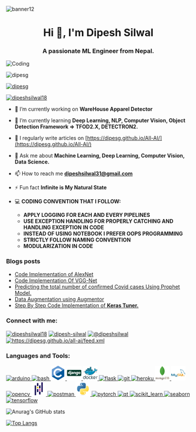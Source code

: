![banner12](https://user-images.githubusercontent.com/75604769/154038909-48eccbad-f3a1-495d-a179-72b37fc1023c.gif)



<h1 align="center">Hi 👋, I'm Dipesh Silwal</h1>
<h3 align="center">A passionate ML Engineer from Nepal.</h3>


<img align="centre" alt="Coding" width="400" src="https://www.lambdatest.com/resources/images/ezgif.com-gif-maker-16.gif">


<p align="left"> <img src="https://komarev.com/ghpvc/?username=dipesg&label=Profile%20views&color=0e75b6&style=flat" alt="dipesg" /> </p>

<p align="left"> <a href="https://github.com/ryo-ma/github-profile-trophy"><img src="https://github-profile-trophy.vercel.app/?username=dipesg" alt="dipesg" /></a> </p>

<p align="left"> <a href="https://twitter.com/dipeshsilwal18" target="blank"><img src="https://img.shields.io/twitter/follow/dipeshsilwal18?logo=twitter&style=for-the-badge" alt="dipeshsilwal18" /></a> </p>

- 🔭 I’m currently working on **WareHouse Apparel Detector**

- 🌱 I’m currently learning **Deep Learning, NLP, Computer Vision, Object Detection Framework => TFOD2.X, DETECTRON2.**

- 📝 I regularly write articles on [https://dipesg.github.io/All-AI/](https://dipesg.github.io/All-AI/)

- 💬 Ask me about **Machine Learning, Deep Learning, Computer Vision, Data Science.**

- 📫 How to reach me **dipeshsilwal31@gmail.com**

- ⚡ Fun fact **Infinite is My Natural State**
- :computer: **CODING CONVENTION THAT I FOLLOW:**
  - **APPLY LOGGING FOR EACH AND EVERY PIPELINES**
  - **USE EXCEPTION HANDLING FOR PROPERLY CATCHING AND HANDLING EXCEPTION IN CODE**
  - **INSTEAD OF USING NOTEBOOK I PREFER OOPS PROGRAMMING**
  - **STRICTLY FOLLOW NAMING CONVENTION**
  - **MODULARIZATION IN CODE**

### Blogs posts
<!-- BLOG-POST-LIST:START -->
- [Code Implementation of AlexNet](https://dipesg.github.io/All-AI/2022/04/10/alexnetcode.html)
- [Code Implementation Of VGG-Net](https://dipesg.github.io/All-AI/2022/04/10/VGG.html)
- [Predicting the total number of confirmed Covid cases Using Prophet Model.](https://dipesg.github.io/All-AI/2022/04/10/Timeseriescovid19.html)
- [Data Augmentation using Augmentor](https://dipesg.github.io/All-AI/2022/04/10/Augmentor.html)
- [Step By Step Code Implementation of **Keras Tuner.**](https://dipesg.github.io/All-AI/2022/04/10/KerasTuner.html)
<!-- BLOG-POST-LIST:END -->

<h3 align="left">Connect with me:</h3>
<p align="left">
<a href="https://twitter.com/dipeshsilwal18" target="blank"><img align="center" src="https://raw.githubusercontent.com/rahuldkjain/github-profile-readme-generator/master/src/images/icons/Social/twitter.svg" alt="dipeshsilwal18" height="30" width="40" /></a>
<a href="https://linkedin.com/in/dipesh-silwal" target="blank"><img align="center" src="https://raw.githubusercontent.com/rahuldkjain/github-profile-readme-generator/master/src/images/icons/Social/linked-in-alt.svg" alt="dipesh-silwal" height="30" width="40" /></a>
<a href="https://medium.com/@dipeshsilwal" target="blank"><img align="center" src="https://raw.githubusercontent.com/rahuldkjain/github-profile-readme-generator/master/src/images/icons/Social/medium.svg" alt="@dipeshsilwal" height="30" width="40" /></a>
<a href="/https://dipesg.github.io/all-ai/feed.xml" target="blank"><img align="center" src="https://raw.githubusercontent.com/rahuldkjain/github-profile-readme-generator/master/src/images/icons/Social/rss.svg" alt="https://dipesg.github.io/all-ai/feed.xml" height="30" width="40" /></a>
</p>

<h3 align="left">Languages and Tools:</h3>
<p align="left"> <a href="https://www.arduino.cc/" target="_blank" rel="noreferrer"> <img src="https://cdn.worldvectorlogo.com/logos/arduino-1.svg" alt="arduino" width="40" height="40"/> </a> <a href="https://www.gnu.org/software/bash/" target="_blank" rel="noreferrer"> <img src="https://www.vectorlogo.zone/logos/gnu_bash/gnu_bash-icon.svg" alt="bash" width="40" height="40"/> </a> <a href="https://www.cprogramming.com/" target="_blank" rel="noreferrer"> <img src="https://raw.githubusercontent.com/devicons/devicon/master/icons/c/c-original.svg" alt="c" width="40" height="40"/> </a> <a href="https://www.djangoproject.com/" target="_blank" rel="noreferrer"> <img src="https://raw.githubusercontent.com/devicons/devicon/master/icons/django/django-original.svg" alt="django" width="40" height="40"/> </a> <a href="https://www.docker.com/" target="_blank" rel="noreferrer"> <img src="https://raw.githubusercontent.com/devicons/devicon/master/icons/docker/docker-original-wordmark.svg" alt="docker" width="40" height="40"/> </a> <a href="https://flask.palletsprojects.com/" target="_blank" rel="noreferrer"> <img src="https://www.vectorlogo.zone/logos/pocoo_flask/pocoo_flask-icon.svg" alt="flask" width="40" height="40"/> </a> <a href="https://git-scm.com/" target="_blank" rel="noreferrer"> <img src="https://www.vectorlogo.zone/logos/git-scm/git-scm-icon.svg" alt="git" width="40" height="40"/> </a> <a href="https://heroku.com" target="_blank" rel="noreferrer"> <img src="https://www.vectorlogo.zone/logos/heroku/heroku-icon.svg" alt="heroku" width="40" height="40"/> </a> <a href="https://www.mongodb.com/" target="_blank" rel="noreferrer"> <img src="https://raw.githubusercontent.com/devicons/devicon/master/icons/mongodb/mongodb-original-wordmark.svg" alt="mongodb" width="40" height="40"/> </a> <a href="https://www.mysql.com/" target="_blank" rel="noreferrer"> <img src="https://raw.githubusercontent.com/devicons/devicon/master/icons/mysql/mysql-original-wordmark.svg" alt="mysql" width="40" height="40"/> </a> <a href="https://opencv.org/" target="_blank" rel="noreferrer"> <img src="https://www.vectorlogo.zone/logos/opencv/opencv-icon.svg" alt="opencv" width="40" height="40"/> </a> <a href="https://pandas.pydata.org/" target="_blank" rel="noreferrer"> <img src="https://raw.githubusercontent.com/devicons/devicon/2ae2a900d2f041da66e950e4d48052658d850630/icons/pandas/pandas-original.svg" alt="pandas" width="40" height="40"/> </a> <a href="https://postman.com" target="_blank" rel="noreferrer"> <img src="https://www.vectorlogo.zone/logos/getpostman/getpostman-icon.svg" alt="postman" width="40" height="40"/> </a> <a href="https://www.python.org" target="_blank" rel="noreferrer"> <img src="https://raw.githubusercontent.com/devicons/devicon/master/icons/python/python-original.svg" alt="python" width="40" height="40"/> </a> <a href="https://pytorch.org/" target="_blank" rel="noreferrer"> <img src="https://www.vectorlogo.zone/logos/pytorch/pytorch-icon.svg" alt="pytorch" width="40" height="40"/> </a> <a href="https://www.qt.io/" target="_blank" rel="noreferrer"> <img src="https://upload.wikimedia.org/wikipedia/commons/0/0b/Qt_logo_2016.svg" alt="qt" width="40" height="40"/> </a> <a href="https://scikit-learn.org/" target="_blank" rel="noreferrer"> <img src="https://upload.wikimedia.org/wikipedia/commons/0/05/Scikit_learn_logo_small.svg" alt="scikit_learn" width="40" height="40"/> </a> <a href="https://seaborn.pydata.org/" target="_blank" rel="noreferrer"> <img src="https://seaborn.pydata.org/_images/logo-mark-lightbg.svg" alt="seaborn" width="40" height="40"/> </a> <a href="https://www.tensorflow.org" target="_blank" rel="noreferrer"> <img src="https://www.vectorlogo.zone/logos/tensorflow/tensorflow-icon.svg" alt="tensorflow" width="40" height="40"/> </a> </p>

![Anurag's GitHub stats](https://github-readme-stats.vercel.app/api?username=dipesg&show_icons=true&theme=radical)

[![Top Langs](https://github-readme-stats.vercel.app/api/top-langs/?username=dipesg&langs_count=8&hide=jupyter%20notebook)](https://github.com/anuraghazra/github-readme-stats)
